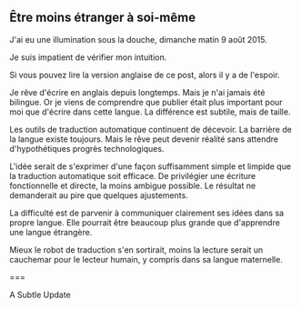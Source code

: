 ## Être moins étranger à soi-même

J'ai eu une illumination sous la douche, dimanche matin 9 août 2015.

Je suis impatient de vérifier mon intuition.

Si vous pouvez lire la version anglaise de ce post, alors il y a de l'espoir.

Je rêve d'écrire en anglais depuis longtemps. Mais je n'ai jamais été bilingue. Or je viens de comprendre que publier était plus important pour moi que d'écrire dans cette langue. La différence est subtile, mais de taille.

Les outils de traduction automatique continuent de décevoir. La barrière de la langue existe toujours. Mais le rêve peut devenir réalité sans attendre d'hypothétiques progrès technologiques.

L'idée serait de s'exprimer d'une façon suffisamment simple et limpide que la traduction automatique soit efficace. De privilégier une écriture fonctionnelle et directe, la moins ambigue possible. Le résultat ne demanderait au pire que quelques ajustements.

La difficulté est de parvenir à communiquer clairement ses idées dans sa propre langue. Elle pourrait être beaucoup plus grande que d'apprendre une langue étrangère.

Mieux le robot de traduction s'en sortirait, moins la lecture serait un cauchemar pour le lecteur humain, y compris dans sa langue maternelle.

===

A Subtle Update
